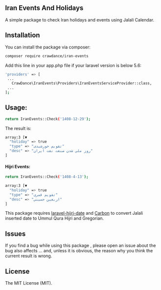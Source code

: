 ## Iran Events And Holidays

A simple package to check Iran holidays and events using Jalali Calendar.

##  Installation 

You can install the package via composer:

```bash
composer require crawdance/iran-events
```


Add this line in your app.php file if your laravel version is below 5.6:

 ```sh
'providers' => [
  ...
    CrawDance\IranEvents\Providers\IranEventsServiceProvider::class,
  ...
 ];
```

## Usage:

```sh
return IranEvents::Check('1408-12-29');
```

The result is:

```sh
array:3 [▼
  "holiday" => true
  "type" => "تقویم خورشیدی"
  "desc" => "روز ملي شدن صنعت نفت ايران"
]
```

#### Hijri Events: 
```sh
return IranEvents::Check('1408-4-13');
```
```sh
array:3 [▼
  "holiday" => true
  "type" => "تقویم قمری"
  "desc" => "اربعين حسيني"
]
```

This package requires <a href="https://github.com/alkoumi/laravel-hijri-date">laravel-hijri-date</a> and <a href="https://github.com/briannesbitt/Carbon">Carbon</a> to convert Jalali inserted date to Ummul Qura Hijri and Gregorian.

## Issues

If you find a bug while using this package , please open an issue about the bug also affects ... and, unless it is obvious, the reason why you think the current result is wrong.

## License

The MIT License (MIT).


 
